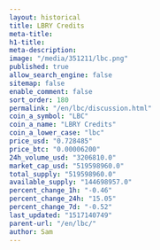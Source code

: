 ```yaml
---
layout: historical
title: LBRY Credits
meta-title: 
h1-title: 
meta-description: 
image: "/media/351211/lbc.png"
published: true
allow_search_engine: false
sitemap: false
enable_comment: false
sort_order: 180
permalink: "/en/lbc/discussion.html"
coin_a_symbol: "LBC"
coin_a_name: "LBRY Credits"
coin_a_lower_case: "lbc"
price_usd: "0.728485"
price_btc: "0.00006200"
24h_volume_usd: "3206810.0"
market_cap_usd: "519598960.0"
total_supply: "519598960.0"
available_supply: "144698957.0"
percent_change_1h: "-0.46"
percent_change_24h: "15.05"
percent_change_7d: "-0.52"
last_updated: "1517140749"
parent-url: "/en/lbc/"
author: Sam
---
```


